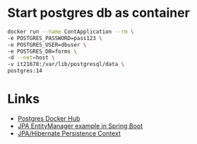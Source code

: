 # Start postgres db as container

```bash
docker run --name ContApplication --rm \
-e POSTGRES_PASSWORD=pass123 \
-e POSTGRES_USER=dbuser \
-e POSTGRES_DB=forms \
-d --net=host \
-v it21678:/var/lib/postgresql/data \
postgres:14
```

# Links
* [Postgres Docker Hub](https://hub.docker.com/_/postgres)
* [JPA EntityManager example in Spring Boot](https://www.bezkoder.com/jpa-entitymanager-spring-boot/)
* [JPA/Hibernate Persistence Context](https://www.baeldung.com/jpa-hibernate-persistence-context)